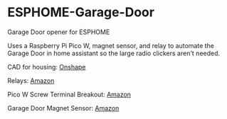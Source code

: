 # ESPHOME-Garage-Door
Garage Door opener for ESPHOME

Uses a Raspberry Pi Pico W, magnet sensor, and relay to automate the Garage Door in home assistant so the large radio clickers aren't needed.

CAD for housing: [Onshape](https://cad.onshape.com/documents/ff1f71f244e79940ec5de8aa/w/4e8e7a7b800aae5715c03635/e/9e8406b35bd10d1f70e40b90?renderMode=0&uiState=666ee94f8788064f3eec7892)

Relays: [Amazon](https://www.amazon.com/gp/product/B08W3XDNGK/ref=ppx_yo_dt_b_search_asin_title?ie=UTF8&th=1)

Pico W Screw Terminal Breakout: [Amazon](https://www.amazon.com/gp/product/B0912NKHXF/ref=ppx_yo_dt_b_search_asin_title?ie=UTF8&th=1)

Garage Door Magnet Sensor: [Amazon](https://www.amazon.com/gp/product/B011OXPZ7Y/ref=ppx_yo_dt_b_search_asin_title?ie=UTF8&psc=1)
